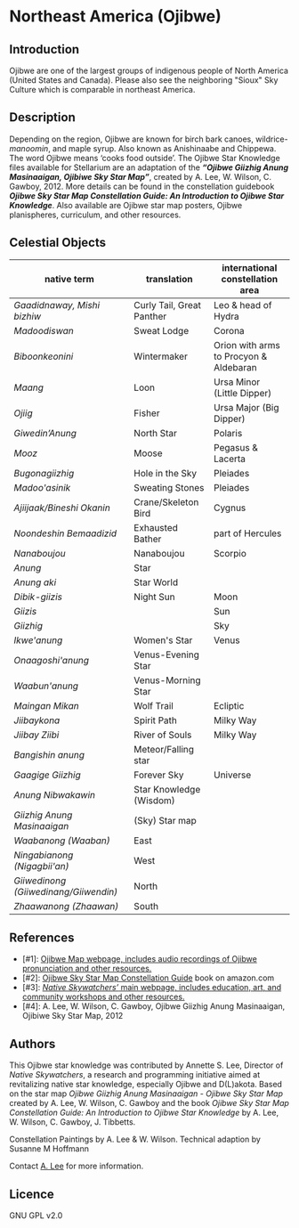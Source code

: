 # Northeast America (Ojibwe)

## Introduction

Ojibwe are one of the largest groups of indigenous people of North America (United States and Canada). Please also see the neighboring "Sioux" Sky Culture which is comparable in northeast America. 

## Description

Depending on the region, Ojibwe are known for birch bark canoes, wildrice-_manoomin_, and maple syrup. Also known as Anishinaabe and Chippewa. The word Ojibwe means ‘cooks food outside’. The Ojibwe Star Knowledge files available for Stellarium are an adaptation of the ___“Ojibwe Giizhig Anung Masinaaigan, Ojibiwe Sky Star Map”___, created by A. Lee, W. Wilson, C. Gawboy, 2012. More details can be found in the constellation guidebook ___Ojibwe Sky Star Map Constellation Guide: An Introduction to Ojibwe Star Knowledge___. Also available are Ojibwe star map posters, Ojibwe planispheres, curriculum, and other resources.

## Celestial Objects

|native term | translation | international constellation area |
|------------|-------------|----------------------------------|
| _Gaadidnaway, Mishi bizhiw_ | Curly Tail, Great Panther | Leo &amp; head of Hydra |
|   _Madoodiswan_ | Sweat Lodge | Corona |
|   _Biboonkeonini_ | Wintermaker | Orion with arms to Procyon &amp; Aldebaran |
|   _Maang_ | Loon | Ursa Minor (Little Dipper) |
|   _Ojiig_ | Fisher | Ursa Major (Big Dipper) |
|   _Giwedin’Anung_ | North Star | Polaris |
|   _Mooz_ | Moose | Pegasus &amp; Lacerta |
|   _Bugonagiizhig_ | Hole in the Sky | Pleiades |
|  _Madoo'asinik_ | Sweating Stones | Pleiades |
|   _Ajiijaak/Bineshi Okanin_ | Crane/Skeleton Bird | Cygnus |
|   _Noondeshin Bemaadizid_ | Exhausted Bather | part of Hercules |
|   _Nanaboujou_ | Nanaboujou | Scorpio |
|   _Anung_ | Star| |
|   _Anung aki_ | Star World | |
|   _Dibik-giizis_ | Night Sun | Moon |  
|   _Giizis_ | | Sun |
|   _Giizhig_ | | Sky |
|   _Ikwe'anung_  |Women's Star  | Venus | |
|  _Onaagoshi'anung_ | Venus-Evening Star| |
|   _Waabun'anung_ | Venus-Morning Star | |
|   _Maingan Mikan_ | Wolf Trail | Ecliptic | 
|   _Jiibaykona_ | Spirit Path  | Milky Way | |
|  _Jiibay Ziibi_ | River of Souls  | Milky Way| |
|   _Bangishin anung_ | Meteor/Falling star |
|   _Gaagige Giizhig_ | Forever Sky | Universe |
|   _Anung Nibwakawin_ | Star Knowledge (Wisdom) | |
|   _Giizhig Anung Masinaaigan_ | (Sky) Star map| |
|  _Waabanong (Waaban)_ | East | |
|  _Ningabianong (Nigagbii'an)_ | West| |
|   _Giiwedinong (Giiwedinang/Giiwendin)_ | North| |
|   _Zhaawanong (Zhaawan)_ | South | |

## References

 - [#1]: [Ojibwe Map webpage, includes audio recordings of Ojibwe pronunciation and other resources.](http://web.stcloudstate.edu/aslee/OJIBWEMAP/home.html)
 - [#2]: [Ojibwe Sky Star Map Constellation Guide](http://www.amazon.com/Ojibwe-Sky-Star-Map-Constellation/dp/0615986781?ie=UTF8&amp;keywords=ojibwe%20stars&amp;qid=1461769178&amp;ref_=sr_1_1&amp;sr=8-1) book on amazon.com
 - [#3]: [_Native Skywatchers’_ main webpage, includes education, art, and community workshops and other resources.](http://www.nativeskywatchers.com)
 - [#4]: A. Lee, W. Wilson, C. Gawboy, Ojibwe Giizhig Anung Masinaaigan, Ojibiwe Sky Star Map, 2012 

## Authors

This Ojibwe star knowledge was contributed by Annette S. Lee, Director of _Native Skywatchers_, a research and programming initiative aimed at revitalizing native star knowledge, especially Ojibwe and D(L)akota. Based on the star map _Ojibwe Giizhig Anung Masinaaigan - Ojibwe Sky Star Map_ created by A. Lee, W. Wilson, C. Gawboy and the book _Ojibwe Sky Star Map Constellation Guide: An Introduction to Ojibwe Star Knowledge_ by A. Lee, W. Wilson, C. Gawboy, J. Tibbetts.

Constellation Paintings by A. Lee & W. Wilson.
Technical adaption by Susanne M Hoffmann

Contact [A. Lee](mailto:aslee@stcloudstate.edu) for more information.

## Licence

GNU GPL v2.0
